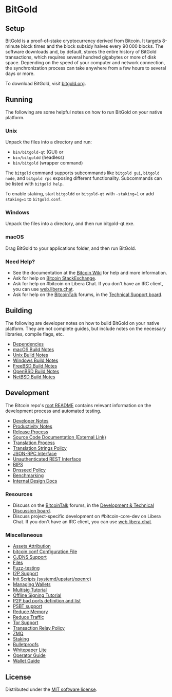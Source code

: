 BitGold
=============

Setup
---------------------
BitGold is a proof-of-stake cryptocurrency derived from Bitcoin. It targets 8-minute block times and the block subsidy halves every 90 000 blocks. The software downloads and, by default, stores the entire history of BitGold transactions, which requires several hundred gigabytes or more of disk space. Depending on the speed of your computer and network connection, the synchronization process can take anywhere from a few hours to several days or more.

To download BitGold, visit [bitgold.org](https://bitgold.org/en/download/).

Running
---------------------
The following are some helpful notes on how to run BitGold on your native platform.

### Unix

Unpack the files into a directory and run:

- `bin/bitgold-qt` (GUI) or
- `bin/bitgoldd` (headless)
- `bin/bitgold` (wrapper command)

The `bitgold` command supports subcommands like `bitgold gui`, `bitgold node`, and `bitgold rpc` exposing different functionality. Subcommands can be listed with `bitgold help`.

To enable staking, start `bitgoldd` or `bitgold-qt` with `-staking=1` or add `staking=1` to `bitgold.conf`.

### Windows

Unpack the files into a directory, and then run bitgold-qt.exe.

### macOS

Drag BitGold to your applications folder, and then run BitGold.

### Need Help?

* See the documentation at the [Bitcoin Wiki](https://en.bitcoin.it/wiki/Main_Page) for help and more information.
* Ask for help on [Bitcoin StackExchange](https://bitcoin.stackexchange.com).
* Ask for help on #bitcoin on Libera Chat. If you don't have an IRC client, you can use [web.libera.chat](https://web.libera.chat/#bitcoin).
* Ask for help on the [BitcoinTalk](https://bitcointalk.org/) forums, in the [Technical Support board](https://bitcointalk.org/index.php?board=4.0).

Building
---------------------
The following are developer notes on how to build BitGold on your native platform. They are not complete guides, but include notes on the necessary libraries, compile flags, etc.

- [Dependencies](dependencies.md)
- [macOS Build Notes](build-osx.md)
- [Unix Build Notes](build-unix.md)
- [Windows Build Notes](build-windows-msvc.md)
- [FreeBSD Build Notes](build-freebsd.md)
- [OpenBSD Build Notes](build-openbsd.md)
- [NetBSD Build Notes](build-netbsd.md)

Development
---------------------
The Bitcoin repo's [root README](/README.md) contains relevant information on the development process and automated testing.

- [Developer Notes](developer-notes.md)
- [Productivity Notes](productivity.md)
- [Release Process](release-process.md)
- [Source Code Documentation (External Link)](https://doxygen.bitgold.org/)
- [Translation Process](translation_process.md)
- [Translation Strings Policy](translation_strings_policy.md)
- [JSON-RPC Interface](JSON-RPC-interface.md)
- [Unauthenticated REST Interface](REST-interface.md)
- [BIPS](bips.md)
- [Dnsseed Policy](dnsseed-policy.md)
- [Benchmarking](benchmarking.md)
- [Internal Design Docs](design/)

### Resources
* Discuss on the [BitcoinTalk](https://bitcointalk.org/) forums, in the [Development & Technical Discussion board](https://bitcointalk.org/index.php?board=6.0).
* Discuss project-specific development on #bitcoin-core-dev on Libera Chat. If you don't have an IRC client, you can use [web.libera.chat](https://web.libera.chat/#bitcoin-core-dev).

### Miscellaneous
- [Assets Attribution](assets-attribution.md)
- [bitcoin.conf Configuration File](bitcoin-conf.md)
- [CJDNS Support](cjdns.md)
- [Files](files.md)
- [Fuzz-testing](fuzzing.md)
- [I2P Support](i2p.md)
- [Init Scripts (systemd/upstart/openrc)](init.md)
- [Managing Wallets](managing-wallets.md)
- [Multisig Tutorial](multisig-tutorial.md)
- [Offline Signing Tutorial](offline-signing-tutorial.md)
- [P2P bad ports definition and list](p2p-bad-ports.md)
- [PSBT support](psbt.md)
- [Reduce Memory](reduce-memory.md)
- [Reduce Traffic](reduce-traffic.md)
- [Tor Support](tor.md)
- [Transaction Relay Policy](policy/README.md)
- [ZMQ](zmq.md)
- [Staking](staking.md)
- [Bulletproofs](bulletproofs.md)
- [Whitepaper Lite](whitepaper-lite.md)
- [Operator Guide](operator-guide.md)
- [Wallet Guide](wallet-guide.md)

License
---------------------
Distributed under the [MIT software license](/COPYING).
